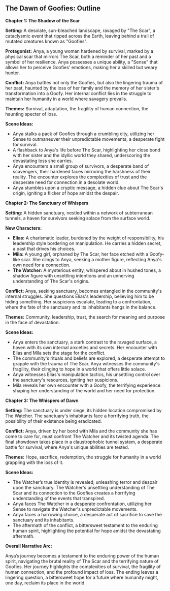 ## The Dawn of Goofies: Outline

**Chapter 1: The Shadow of the Scar**

**Setting:** A desolate, sun-bleached landscape, ravaged by "The Scar", a cataclysmic event that ripped across the Earth, leaving behind a trail of mutated creatures known as "Goofies".

**Protagonist:** Anya, a young woman hardened by survival, marked by a physical scar that mirrors The Scar, both a reminder of her past and a symbol of her resilience. Anya possesses a unique ability, a "Sense" that allows her to perceive Goofies' emotions, making her a skilled but weary hunter. 

**Conflict:** Anya battles not only the Goofies, but also the lingering trauma of her past, haunted by the loss of her family and the memory of her sister's transformation into a Goofy. Her internal conflict lies in the struggle to maintain her humanity in a world where savagery prevails. 

**Themes:**  Survival, adaptation, the fragility of human connection, the haunting specter of loss. 

**Scene Ideas:**

* Anya stalks a pack of Goofies through a crumbling city, utilizing her Sense to outmaneuver their unpredictable movements, a desperate fight for survival. 
* A flashback to Anya's life before The Scar, highlighting her close bond with her sister and the idyllic world they shared,  underscoring the devastating loss she carries.
* Anya encounters a small group of survivors, a desperate band of scavengers, their hardened faces mirroring the harshness of their reality. The encounter explores the complexities of trust and the desperate need for connection in a desolate world.
* Anya stumbles upon a cryptic message, a hidden clue about The Scar's origin, igniting a flicker of hope amidst the despair. 

**Chapter 2: The Sanctuary of Whispers**

**Setting:** A hidden sanctuary, nestled within a network of subterranean tunnels, a haven for survivors seeking solace from the surface world. 

**New Characters:**

* **Elias:**  A charismatic leader, burdened by the weight of responsibility, his leadership style bordering on manipulation. He carries a hidden secret, a past that drives his choices.
* **Mila:** A young girl, orphaned by The Scar, her face etched with a Goofy-like scar. She clings to Anya, seeking a mother figure, reflecting Anya's own need for a connection.
* **The Watcher:** A mysterious entity, whispered about in hushed tones, a shadow figure with unsettling intentions and an unnerving understanding of The Scar's origins. 

**Conflict:**  Anya, seeking sanctuary, becomes entangled in the community's internal struggles. She questions Elias's leadership, believing him to be hiding something. Her suspicions escalate, leading to a confrontation,  where the fate of the sanctuary and its inhabitants hangs in the balance. 

**Themes:** Community, leadership, trust, the search for meaning and purpose in the face of devastation.

**Scene Ideas:**

* Anya enters the sanctuary, a stark contrast to the ravaged surface, a haven with its own internal anxieties and secrets. Her encounter with Elias and Mila sets the stage for the conflict.
* The community's rituals and beliefs are explored, a desperate attempt to grapple with the trauma of The Scar. Anya witnesses the community's fragility, their clinging to hope in a world that offers little solace. 
* Anya witnesses Elias's manipulation tactics, his unsettling control over the sanctuary's resources, igniting her suspicions. 
* Mila reveals her own encounter with a Goofy, the terrifying experience shaping her understanding of the world and her need for protection. 

**Chapter 3: The Whispers of Dawn**

**Setting:** The sanctuary is under siege, its hidden location compromised by The Watcher. The sanctuary's inhabitants face a horrifying truth, the possibility of their existence being eradicated. 

**Conflict:** Anya, driven by her bond with Mila and the community she has come to care for, must confront The Watcher and its twisted agenda. The final showdown takes place in a claustrophobic tunnel system, a desperate battle for survival, where Anya's unique abilities are tested.

**Themes:** Hope, sacrifice, redemption, the struggle for humanity in a world grappling with the loss of it.

**Scene Ideas:**

* The Watcher’s true identity is revealed, unleashing terror and despair upon the sanctuary. The Watcher's unsettling understanding of The Scar and its connection to the Goofies creates a horrifying understanding of the events that transpired. 
* Anya faces The Watcher in a desperate confrontation, utilizing her Sense to navigate the Watcher's unpredictable movements. 
* Anya faces a harrowing choice, a desperate act of sacrifice to save the sanctuary and its inhabitants.  
* The aftermath of the conflict, a bittersweet testament to the enduring human spirit, highlighting the potential for hope amidst the devastating aftermath.  

**Overall Narrative Arc:**

Anya’s journey becomes a testament to the enduring power of the human spirit, navigating the brutal reality of The Scar and the terrifying nature of Goofies. Her journey highlights the complexities of survival, the fragility of human connection, and the profound impact of loss. The ending leaves a lingering question, a bittersweet hope for a future where humanity might, one day, reclaim its place in the world. 
